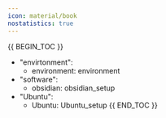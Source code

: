 ```yaml
---
icon: material/book
nostatistics: true
---
```


{{ BEGIN_TOC }}
- "envirtonment":
    - environment: environment
- "software":
    - obsidian: obsidian_setup
- "Ubuntu":
    - Ubuntu: Ubuntu_setup
{{ END_TOC }}